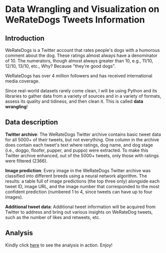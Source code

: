 # **Data Wrangling and Visualization on WeRateDogs Tweets Information**

## **Introduction**
WeRateDogs is a Twitter account that rates people's dogs with a humorous comment about the dog. These ratings almost always have a denominator of 10. The numerators, though almost always greater than 10, e.g., 11/10, 12/10, 13/10, etc., Why? Because "they're good dogs".

WeRateDogs has over 4 million followers and has received international media coverage.

Since real-world datasets rarely come clean, I will be using Python and its libraries to gather data from a variety of sources and in a variety of formats, assess its quality and tidiness, and then clean it. This is called **data wrangling**!

## **Data description**

**Twitter archive**: The WeRateDogs Twitter archive contains basic tweet data for all 5000+ of their tweets, but not everything. One column in the archive does contain each tweet's text where ratings, dog name, and dog stage (i.e., doggo, floofer, pupper, and puppo) were extracted. To make this Twitter archive enhanced, out of the 5000+ tweets, only those with ratings were filtered (2366).

**Image prediction**: Every image in the WeRateDogs Twitter archive was classified into different breeds using a neural network algorithm. The results: a table full of image predictions (the top three only) alongside each tweet ID, image URL, and the image number that corresponded to the most confident prediction (numbered 1 to 4, since tweets can have up to four images).

**Additional tweet data**: Additional tweet information will be acquired from Twitter to address and bring out various insights on WeRateDog tweets, such as the number of likes and retweets, etc.

## Analysis
Kindly click [here](https://comsavvy.github.io/WeRateDogs-Wrangling-and-Visualization-Analysis/) to see the analysis in action. 
Enjoy!
